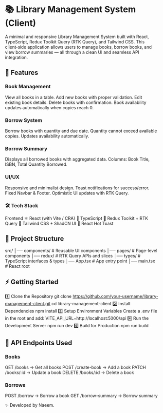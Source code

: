# 📚 Library Management System (Client)

A minimal and responsive Library Management System built with React, TypeScript, Redux Toolkit Query (RTK Query), and Tailwind CSS.
This client-side application allows users to manage books, borrow books, and view borrow summaries — all through a clean UI and seamless API integration.

## 🚀 Features

### Book Management
View all books in a table.
Add new books with proper validation.
Edit existing book details.
Delete books with confirmation.
Book availability updates automatically when copies reach 0.

### Borrow System
Borrow books with quantity and due date.
Quantity cannot exceed available copies.
Updates availability automatically.

### Borrow Summary
Displays all borrowed books with aggregated data.
Columns: Book Title, ISBN, Total Quantity Borrowed.

### UI/UX
Responsive and minimalist design.
Toast notifications for success/error.
Fixed Navbar & Footer.
Optimistic UI updates with RTK Query.

### 🛠️ Tech Stack
Frontend
⚛️ React (with Vite / CRA)
📘 TypeScript
🎯 Redux Toolkit + RTK Query
🎨 Tailwind CSS + ShadCN UI
🔔 React Hot Toast


## 📂 Project Structure
src/
│── components/     # Reusable UI components
│── pages/          # Page-level components
│── redux/          # RTK Query APIs and slices
│── types/          # TypeScript interfaces & types
│── App.tsx         # App entry point
│── main.tsx        # React root

## ⚡ Getting Started
1️⃣ Clone the Repository
git clone https://github.com/your-username/library-management-client.git
cd library-management-client
2️⃣ Install Dependencies
npm install
3️⃣ Setup Environment Variables
Create a .env file in the root and add:
VITE_API_URL=http://localhost:5000/api
4️⃣ Run the Development Server
npm run dev
5️⃣ Build for Production
npm run build

## 🔗 API Endpoints Used

### Books
GET /books → Get all books
POST /create-book → Add a book
PATCH /books/:id → Update a book
DELETE /books/:id → Delete a book

### Borrows
POST /borrow → Borrow a book
GET /borrow-summary → Borrow summary

✨ Developed by Naeem.